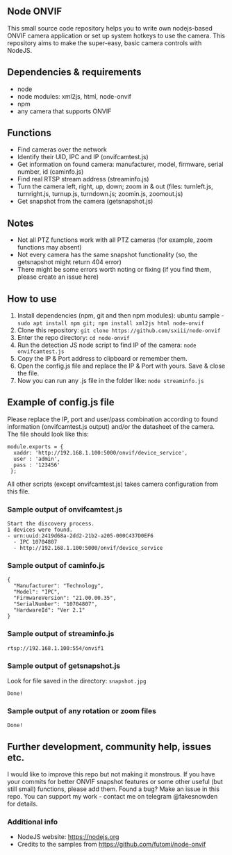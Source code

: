 ## Node ONVIF
This small source code repository helps you to write own nodejs-based ONVIF camera application or set up system hotkeys to use the camera. This repository aims to make the super-easy, basic camera controls with NodeJS. 

## Dependencies & requirements
* node
* node modules: xml2js, html, node-onvif
* npm
* any camera that supports ONVIF

## Functions
* Find cameras over the network
* Identify their UID, IPC and IP (onvifcamtest.js)
* Get information on found camera: manufacturer, model, firmware, serial number, id (caminfo.js)
* Find real RTSP stream address (streaminfo.js)
* Turn the camera left, right, up, down; zoom in & out (files: turnleft.js, turnright.js, turnup.js, turndown.js; zoomin.js, zoomout.js)
* Get snapshot from the camera (getsnapshot.js)

## Notes
* Not all PTZ functions work with all PTZ cameras (for example, zoom functions may absent)
* Not every camera has the same snapshot functionality (so, the getsnapshot might return 404 error)
* There might be some errors worth noting or fixing (if you find them, please create an issue here)

## How to use
1. Install dependencies (npm, git and then npm modules): ubuntu sample - `sudo apt install npm git; npm install xml2js html node-onvif`
2. Clone this repository: `git clone https://github.com/sxiii/node-onvif`
3. Enter the repo directory: `cd node-onvif`
4. Run the detection JS node script to find IP of the camera: `node onvifcamtest.js`
5. Copy the IP & Port address to clipboard or remember them.
6. Open the config.js file and replace the IP & Port with yours. Save & close the file.
7. Now you can run any .js file in the folder like: `node streaminfo.js`

## Example of config.js file
Please replace the IP, port and user/pass combination according to found information (onvifcamtest.js output) and/or the datasheet of the camera. The file should look like this:
```
module.exports = { 
  xaddr: 'http://192.168.1.100:5000/onvif/device_service',
  user : 'admin',
  pass : '123456'
 };
```
All other scripts (except onvifcamtest.js) takes camera configuration from this file. 

### Sample output of onvifcamtest.js
```
Start the discovery process.
1 devices were found.
- urn:uuid:2419d68a-2dd2-21b2-a205-000C437D0EF6
  - IPC 10704807
  - http://192.168.1.100:5000/onvif/device_service
```

### Sample output of caminfo.js
```
{
  "Manufacturer": "Technology",
  "Model": "IPC",
  "FirmwareVersion": "21.00.00.35",
  "SerialNumber": "10704807",
  "HardwareId": "Ver 2.1"
}
```

### Sample output of streaminfo.js
```
rtsp://192.168.1.100:554/onvif1
```

### Sample output of getsnapshot.js
Look for file saved in the directory: `snapshot.jpg`
```
Done!
```

### Sample output of any rotation or zoom files
```
Done!
```

## Further development, community help, issues etc.
I would like to improve this repo but not making it monstrous. If you have your commits for better ONVIF snapshot features or some other useful (but still small) functions, please add them. Found a bug? Make an issue in this repo. You can support my work - contact me on telegram @fakesnowden for details.

### Additional info
* NodeJS website: https://nodejs.org
* Credits to the samples from https://github.com/futomi/node-onvif
